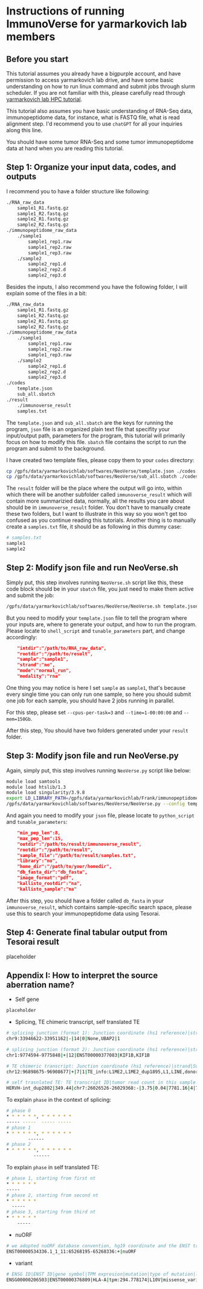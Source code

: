 # Instructions of running ImmunoVerse for yarmarkovich lab members

## Before you start

This tutorial assumes you already have a bigpurple account, and have permission to access yarmarkovich lab drive, and have some basic understanding on how to run linux command and submit jobs through slurm scheduler. If you are not familiar with this, please carefully read through [yarmarkovich lab HPC tutorial](https://docs.google.com/document/d/14PZOJr-cr6z3JhHkEptWw5fPAztqVsmYXn3FvTKL4Zs/edit?usp=sharing).

This tutorial also assumes you have basic understanding of RNA-Seq data, immunopeptidome data, for instance, what is FASTQ file, what is read alignment step. I'd recommend you to use `chatGPT` for all your inquiries along this line.

You should have some tumor RNA-Seq and some tumor immunopeptidome data at hand when you are reading this tutorial.

## Step 1: Organize your input data, codes, and outputs

I recommend you to have a folder structure like following:

```bash
./RNA_raw_data
    sample1_R1.fastq.gz
    sample1_R2.fastq.gz
    sample2_R1.fastq.gz
    sample2_R2.fastq.gz
./immunopeptidome_raw_data
    ./sample1
        sample1_rep1.raw
        sample1_rep2.raw
        sample1_rep3.raw
    ./sample2
        sample2_rep1.d
        sample2_rep2.d
        sample2_rep3.d
```

Besides the inputs, I also recommend you have the following folder, I will explain some of the files in a bit:

```bash
./RNA_raw_data
    sample1_R1.fastq.gz
    sample1_R2.fastq.gz
    sample2_R1.fastq.gz
    sample2_R2.fastq.gz
./immunopeptidome_raw_data
    ./sample1
        sample1_rep1.raw
        sample1_rep2.raw
        sample1_rep3.raw
    ./sample2
        sample2_rep1.d
        sample2_rep2.d
        sample2_rep3.d
./codes
    template.json
    sub_all.sbatch
./result
    ./immunoverse_result
    samples.txt
```

The `template.json` and `sub_all.sbatch` are the keys for running the program, `json` file is an organized plain text file that specifity your input/output path, parameters for the program, this tutorial will primarily focus on how to modify this file. `sbatch` file contains the script to run the program and submit to the background.

I have created two template files, please copy them to your `codes` directory:

```bash
cp /gpfs/data/yarmarkovichlab/softwares/NeoVerse/template.json ./codes
cp /gpfs/data/yarmarkovichlab/softwares/NeoVerse/sub_all.sbatch ./codes
```

The `result` folder will be the place where the output will go into, within which there will be another subfolder called `immunoverse_result` which will contain more summarizied data, normally, all the results you care about should be in `immunoverse_result` folder. You don't have to manually create these two folders, but I want to illustrate in this way so you won't get too confused as you continue reading this tutorials. Another thing is to manually create a `samples.txt` file, it should be as following in this dummy case:

```bash
# samples.txt
sample1
sample2
```

## Step 2: Modify json file and run NeoVerse.sh

Simply put, this step involves running `NeoVerse.sh` script like this, these code block should be in your `sbatch` file, you just need to make them active and submit the job:

```bash
/gpfs/data/yarmarkovichlab/softwares/NeoVerse/NeoVerse.sh template.json
```

But you need to modify your `template.json` file to tell the program where your inputs are, where to generate your output, and how to run the program. Please locate to `shell_script` and `tunable_parameters` part, and change accordingly:

```json
    "intdir":"/path/to/RNA_raw_data",
    "rootdir":"/path/to/result",
    "sample":"sample1",
    "strand":"no",
    "mode":"normal_run",
    "modality":"rna"
```

One thing you may notice is here I set `sample` as `sample1`, that's because every single time you can only run one sample, so here you should submit one job for each sample, you should have 2 jobs running in parallel. 

For this step, please set `--cpus-per-task=3` and `--time=1-00:00:00` and `--mem=150Gb`.

After this step, You should have two folders generated under your `result` folder.

## Step 3: Modify json file and run NeoVerse.py 

Again, simply put, this step involves running `NeoVerse.py` script like below:

```bash
module load samtools
module load htslib/1.3
module load singularity/3.9.8
export LD_LIBRARY_PATH=/gpfs/data/yarmarkovichlab/Frank/immunopeptidome_project/engine/SNV/snv_env/lib:$LD_LIBRARY_PATH
/gpfs/data/yarmarkovichlab/softwares/NeoVerse/NeoVerse.py --config template.json --running_mode non_interactive
```

And again you need to modify your `json` file, please locate to `python_script` and `tunable_parameters`:

```json
    "min_pep_len":8,
    "max_pep_len":15,
    "outdir":"/path/to/result/immunoverse_result",
    "rootdir":"/path/to/result",
    "sample_file":"/path/to/result/samples.txt",
    "library":"no",
    "home_dir":"/path/to/your/homedir",
    "db_fasta_dir":"db_fasta",
    "image_format":"pdf",
    "kallisto_rootdir":"na",
    "kallisto_sample":"na"
```

After this step, you should have a folder called `db_fasta` in your `immunoverse_result`, which contains sample-specific search space, please use this to search your immunopeptidome data using Tesorai.

## Step 4: Generate final tabular output from Tesorai result

placeholder

## Appendix I: How to interpret the source aberration name?

- Self gene

```bash
placeholder
```

- Splicing, TE chimeric transcript, self translated TE

```bash
# splicing junction (format 1): Junction coordinate (hs1 reference)|strand|Supporting RNA read count|phase|splicing site 1/2 gene symbols|nth discontinous peptide fragment from this junction
chr9:33946622-33951162|-|14|0|None,UBAP2|1

# splicing junction (format 2): Junction coordinate (hs1 reference)|strand|Supporting RNA read count|This junction is in a documented isoform ENST ID|splicing site 1/2 gene symbols
chr1:9774594-9775848|+|12|ENST00000377083|KIF1B,KIF1B

# TE chimeric transcript: Junction coordinate (hs1 reference)|strand|Supporting RNA read count|phase|TE element contributing to exonization (TE gene ID, TE transcript ID, TE family ID, TE class ID, server as splicing donor or acceptor, strand, coordinates)|splicing site 1/2 gene symbols|nth discontinous peptide
chr12:96898675-96908677|+|7|1|TE_info:L1ME2,L1ME2_dup1895,L1,LINE,donor,-,96897569,96898675|None,NEDD1|29

# self trasnlated TE: TE transcript ID|tumor read count in this sample|coordiante and strand|median tumor read count in tumor cohort|mean normal read count in gtex|fold change|# samples having this TE in tumor cohort|nth discontinous peptide fragment from this TE|phase|sense or anti-sense translation for TE
HERVH-int_dup2802|349.44|chr7:26026526-26029368:-|3.75|0.04|7781.16|4|71|3|sense
```

To explain `phase` in the context of splicing:

```bash
# phase 0
* * * * * *, * * * * * *
----- -----  ----- -----
# phase 1
* * * * * *, * * * * * *
        ------
# phase 2
* * * * * *, * * * * * *
          ------
```

To explain `phase` in self translated TE:

```bash
# phase 1, starting from first nt
* * * * * *
-----
# phase 2, starting from second nt
* * * * * *
  -----
# phase 3, starting from third nt
* * * * * *
    -----
```

- nuORF

```bash
# we adopted nuORF database convention, hg19 coordinate and the ENST transcript which carries this cryptic ORF
ENST00000534336.1_1_11:65268195-65268336:+|nuORF
```

- variant 

```bash
# ENSG ID|ENST ID|gene symbol|TPM expresion|mutation|type of mutation|likely RNA edit event or not|variant allele frequency or clonalities
ENSG00000206503|ENST00000376809|HLA-A|tpm:294.778174|L10V|missense_variant|possible_rna_edit_False|0.987297554779295
```







